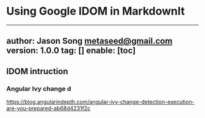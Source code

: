 # Using Google IDOM in MarkdownIt
---
author: Jason Song <metaseed@gmail.com>
version: 1.0.0
tag: []
enable: [toc]
---
## IDOM intruction

### Angular Ivy change d
https://blog.angularindepth.com/angular-ivy-change-detection-execution-are-you-prepared-ab68d4231f2c

